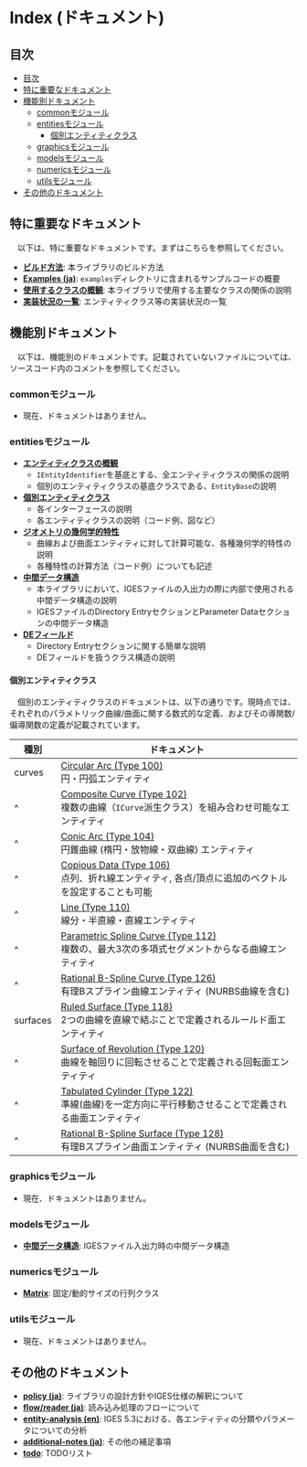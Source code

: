# Index (ドキュメント)

## 目次

- [目次](#目次)
- [特に重要なドキュメント](#特に重要なドキュメント)
- [機能別ドキュメント](#機能別ドキュメント)
  - [commonモジュール](#commonモジュール)
  - [entitiesモジュール](#entitiesモジュール)
    - [個別エンティティクラス](#個別エンティティクラス)
  - [graphicsモジュール](#graphicsモジュール)
  - [modelsモジュール](#modelsモジュール)
  - [numericsモジュール](#numericsモジュール)
  - [utilsモジュール](#utilsモジュール)
- [その他のドキュメント](#その他のドキュメント)

## 特に重要なドキュメント

　以下は、特に重要なドキュメントです。まずはこちらを参照してください。

- **[ビルド方法](build_ja.md)**: 本ライブラリのビルド方法
- **[Examples (ja)](examples_ja.md)**: `examples`ディレクトリに含まれるサンプルコードの概要
- **[使用するクラスの概観](./class_structure_ja.md)**: 本ライブラリで使用する主要なクラスの関係の説明
- **[実装状況の一覧](./implementation_progress.md)**: エンティティクラス等の実装状況の一覧

## 機能別ドキュメント

　以下は、機能別のドキュメントです。記載されていないファイルについては、ソースコード内のコメントを参照してください。

### commonモジュール

- 現在、ドキュメントはありません。

### entitiesモジュール

- **[エンティティクラスの概観](entities/entities_ja.md)**
  - `IEntityIdentifier`を基底とする、全エンティティクラスの関係の説明
  - 個別のエンティティクラスの基底クラスである、`EntityBase`の説明
- **[個別エンティティクラス](entities/entities_ja.md)**
  - 各インターフェースの説明
  - 各エンティティクラスの説明（コード例、図など）
- **[ジオメトリの幾何学的特性](entities/geometric_properties_ja.md)**
  - 曲線および曲面エンティティに対して計算可能な、各種幾何学的特性の説明
  - 各種特性の計算方法（コード例）についても記述
- **[中間データ構造](intermediate_data_structure_ja.md)**
  - 本ライブラリにおいて、IGESファイルの入出力の際に内部で使用される中間データ構造の説明
  - IGESファイルのDirectory EntryセクションとParameter Dataセクションの中間データ構造
- **[DEフィールド](entities/de_field_ja.md)**
  - Directory Entryセクションに関する簡単な説明
  - DEフィールドを扱うクラス構造の説明

#### 個別エンティティクラス

　個別のエンティティクラスのドキュメントは、以下の通りです。現時点では、それぞれのパラメトリック曲線/曲面に関する数式的な定義、およびその導関数/偏導関数の定義が記載されています。

| 種別 | ドキュメント |
|---|---|
| curves | [Circular Arc (Type 100)](entities/curves/100_circular_arc_ja.md) <br> 円・円弧エンティティ |
|   ^    | [Composite Curve (Type 102)](entities/curves/102_composite_curve_ja.md) <br> 複数の曲線（`ICurve`派生クラス）を組み合わせ可能なエンティティ |
|   ^    | [Conic Arc (Type 104)](entities/curves/104_conic_arc_ja.md) <br> 円錐曲線 (楕円・放物線・双曲線) エンティティ |
|   ^    | [Copious Data (Type 106)](entities/curves/106_copious_data_ja.md) <br> 点列、折れ線エンティティ, 各点/頂点に追加のベクトルを設定することも可能 |
|   ^    | [Line (Type 110)](entities/curves/110_line_ja.md) <br> 線分・半直線・直線エンティティ |
|   ^    | [Parametric Spline Curve (Type 112)](entities/curves/112_parametric_spline_curve_ja.md) <br> 複数の、最大3次の多項式セグメントからなる曲線エンティティ |
|   ^    | [Rational B-Spline Curve (Type 126)](entities/curves/126_rational_b_spline_curve_ja.md) <br> 有理Bスプライン曲線エンティティ (NURBS曲線を含む) |
| surfaces | [Ruled Surface (Type 118)](entities/surfaces/118_ruled_surface_ja.md) <br> 2つの曲線を直線で結ぶことで定義されるルールド面エンティティ |
|    ^     | [Surface of Revolution (Type 120)](entities/surfaces/120_surface_of_revolution_ja.md) <br> 曲線を軸回りに回転させることで定義される回転面エンティティ |
|    ^     | [Tabulated Cylinder (Type 122)](entities/surfaces/122_tabulated_cylinder_ja.md) <br> 準線(曲線)を一定方向に平行移動させることで定義される曲面エンティティ |
|    ^     | [Rational B-Spline Surface (Type 128)](entities/surfaces/128_rational_b_spline_surface_ja.md) <br> 有理Bスプライン曲面エンティティ (NURBS曲面を含む) |

### graphicsモジュール

- 現在、ドキュメントはありません。

### modelsモジュール

- **[中間データ構造](intermediate_data_structure_ja.md)**: IGESファイル入出力時の中間データ構造

### numericsモジュール

- **[Matrix](numerics/matrix_ja.md)**: 固定/動的サイズの行列クラス

### utilsモジュール

- 現在、ドキュメントはありません。

## その他のドキュメント

- **[policy (ja)](policy_ja.md)**: ライブラリの設計方針やIGES仕様の解釈について
- **[flow/reader (ja)](flow/reader_ja.md)**: 読み込み処理のフローについて
- **[entity-analysis (en)](entity_analysis.md)**: IGES 5.3における、各エンティティの分類やパラメータについての分析
- **[additional-notes (ja)](additional_notes_ja.md)**: その他の補足事項
- **[todo](todo.md)**: TODOリスト
